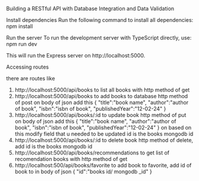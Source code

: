 Building a RESTful API with Database Integration and Data Validation

Install dependencies Run the following command to install all dependencies:
npm install

Run the server To run the development server with TypeScript directly, use:
npm run dev

This will run the Express server on http://localhost:5000.

Accessing routes

there are routes like
1. http://localhost:5000/api/books to list all books with http  method of get 
2. http://localhost:5000/api/books to add books to database http method of post on body of json add this { "title":"book name", "author":"author of book", "isbn":"isbn of book", "publishedYear":"12-02-24" }
3. http://localhost:5000/api/books/:id to update book http method of put on body of json add this { "title":"book name", "author":"author of book", "isbn":"isbn of book", "publishedYear":"12-02-24" } on based on this modify field that u needed to be updated id is the books mongodb id 
4. http://localhost:5000/api/books/:id to delete book http method of delete, add id is the books mongodb id
5. http://localhost:5000/api/books/recommendations to get list of recomendation books with http method of get 
6. http://localhost:500/api/books/favorite to add book to favorite, add id of book to in body of json { "id":"books id/ mongodb _id" }

